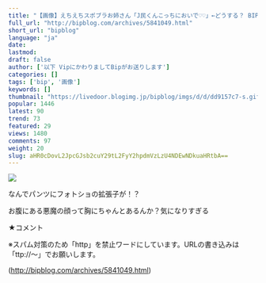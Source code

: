 ```yaml
---
title: "【画像】えちえちスポブラお姉さん「J民くんこっちにおいで♡♡」←どうする？ BIPブログ"
full_url: "http://bipblog.com/archives/5841049.html"
short_url: "bipblog"
language: "ja"
date: 
lastmod: 
draft: false
author: ['以下 VipにかわりましてBipがお送りします']
categories: []
tags: ['bip', '画像']
keywords: []
thumbnail: "https://livedoor.blogimg.jp/bipblog/imgs/d/d/dd9157c7-s.gif"
popular: 1446
latest: 90
trend: 73
featured: 29
views: 1480
comments: 97
weight: 20
slug: aHR0cDovL2JpcGJsb2cuY29tL2FyY2hpdmVzLzU4NDEwNDkuaHRtbA==
---
```


![](https://livedoor.blogimg.jp/bipblog/imgs/d/d/dd9157c7-s.gif)

<div><p>なんでパンツにフォトショの拡張子が！？</p><p>お腹にある悪魔の顔って胸にちゃんとあるんか？気になりすぎる</p><p class='meiryo'>★コメント</p><p class='center'><p class='kyakuchu center'>※スパム対策のため「http」を禁止ワードにしています。URLの書き込みは「ttp://～」でお願いします。</p></p> </div>

(http://bipblog.com/archives/5841049.html)
